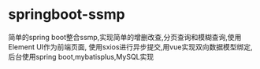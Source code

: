 # springboot-ssmp
简单的spring boot整合ssmp,实现简单的增删改查,分页查询和模糊查询,使用Element UI作为前端页面,
使用sxios进行异步提交,用vue实现双向数据模型绑定,后台使用spring boot,mybatisplus,MySQL实现
